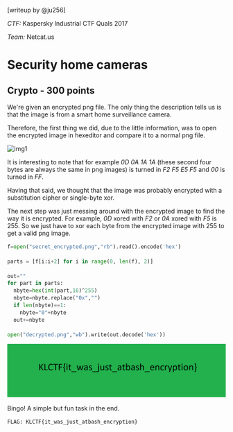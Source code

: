 [writeup by @ju256]

*CTF:* Kaspersky Industrial CTF Quals 2017

*Team:* Netcat.us

# Security home cameras

## Crypto - 300 points

We're given an encrypted png file. The only thing the description tells us is that the image is from a smart home surveillance camera.

Therefore, the first thing we did, due to the little information, was to open the encrypted image in hexeditor and compare it to a normal png file.

![img1](https://user-images.githubusercontent.com/32434661/31316346-b00f81f8-ac2b-11e7-9776-67f03969bab5.png)

It is interesting to note that for example *0D 0A 1A 1A* (these second four bytes are always the same in png images) is turned in *F2 F5 E5 F5* and *00* is turned in *FF*. 

Having that said, we thought that the image was probably encrypted with a substitution cipher or single-byte xor. 

The next step was just messing around with the encrypted image to find the way it is encrypted. For example, *0D* xored with *F2* or *0A* xored with *F5* is 255. So we just have to xor each byte from the encrypted image with 255 to get a valid png image.

```py
f=open("secret_encrypted.png","rb").read().encode('hex')

parts = [f[i:i+2] for i in range(0, len(f), 2)]

out=""
for part in parts:
  nbyte=hex(int(part,16)^255)
  nbyte=nbyte.replace("0x","")
  if len(nbyte)==1:
    nbyte="0"+nbyte
  out+=nbyte
  
open("decrypted.png","wb").write(out.decode('hex'))
```
<img src="decrypted.png"/>

Bingo! A simple but fun task in the end.
```bash
FLAG: KLCTF{it_was_just_atbash_encryption}
``` 
